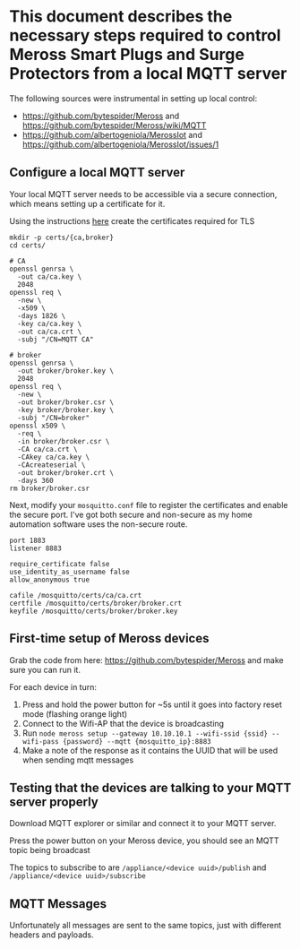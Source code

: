 # This document describes the necessary steps required to control Meross Smart Plugs and Surge Protectors from a local MQTT server

The following sources were instrumental in setting up local control:
- https://github.com/bytespider/Meross and https://github.com/bytespider/Meross/wiki/MQTT
- https://github.com/albertogeniola/MerossIot and https://github.com/albertogeniola/MerossIot/issues/1

## Configure a local MQTT server

Your local MQTT server needs to be accessible via a secure connection, which means setting up a certificate for it.

Using the instructions [here](https://github.com/albertogeniola/MerossIot/issues/1#issuecomment-648112885) create the certificates required for TLS

```
mkdir -p certs/{ca,broker}
cd certs/

# CA
openssl genrsa \
  -out ca/ca.key \
  2048
openssl req \
  -new \
  -x509 \
  -days 1826 \
  -key ca/ca.key \
  -out ca/ca.crt \
  -subj "/CN=MQTT CA"

# broker
openssl genrsa \
  -out broker/broker.key \
  2048
openssl req \
  -new \
  -out broker/broker.csr \
  -key broker/broker.key \
  -subj "/CN=broker"
openssl x509 \
  -req \
  -in broker/broker.csr \
  -CA ca/ca.crt \
  -CAkey ca/ca.key \
  -CAcreateserial \
  -out broker/broker.crt \
  -days 360
rm broker/broker.csr
```

Next, modify your `mosquitto.conf` file to register the certificates and enable the secure port. I've got both secure and non-secure as my home automation software uses the non-secure route.

```
port 1883
listener 8883

require_certificate false
use_identity_as_username false
allow_anonymous true

cafile /mosquitto/certs/ca/ca.crt
certfile /mosquitto/certs/broker/broker.crt
keyfile /mosquitto/certs/broker/broker.key
```

## First-time setup of Meross devices

Grab the code from here: https://github.com/bytespider/Meross and make sure you can run it.

For each device in turn:
1. Press and hold the power button for ~5s until it goes into factory reset mode (flashing orange light)
2. Connect to the Wifi-AP that the device is broadcasting
3. Run `node meross setup --gateway 10.10.10.1 --wifi-ssid {ssid} --wifi-pass {password} --mqtt {mosquitto_ip}:8883`
4. Make a note of the response as it contains the UUID that will be used when sending mqtt messages

## Testing that the devices are talking to your MQTT server properly

Download MQTT explorer or similar and connect it to your MQTT server.

Press the power button on your Meross device, you should see an MQTT topic being broadcast

The topics to subscribe to are `/appliance/<device uuid>/publish` and `/appliance/<device uuid>/subscribe`

## MQTT Messages

Unfortunately all messages are sent to the same topics, just with different headers and payloads.
